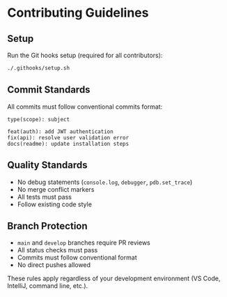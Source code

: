 # Contributing Guidelines

## Setup

Run the Git hooks setup (required for all contributors):
```bash
./.githooks/setup.sh
```

## Commit Standards

All commits must follow conventional commits format:
```
type(scope): subject

feat(auth): add JWT authentication
fix(api): resolve user validation error
docs(readme): update installation steps
```

## Quality Standards

- No debug statements (`console.log`, `debugger`, `pdb.set_trace`)
- No merge conflict markers
- All tests must pass
- Follow existing code style

## Branch Protection

- `main` and `develop` branches require PR reviews
- All status checks must pass
- Commits must follow conventional format
- No direct pushes allowed

These rules apply regardless of your development environment (VS Code, IntelliJ, command line, etc.).